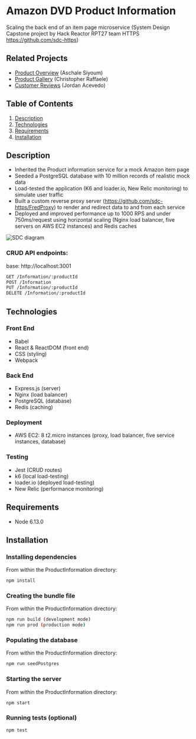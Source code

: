# Amazon DVD Product Information
Scaling the back end of an item page microservice (System Design Capstone project by Hack Reactor RPT27 team HTTPS https://github.com/sdc-https)

## Related Projects
- [Product Overview](https://github.com/sdc-https/ProductOverview) (Aschale Siyoum)
- [Product Gallery](https://github.com/sdc-https/ProductGallery) (Christopher Raffaele)
- [Customer Reviews](https://github.com/sdc-https/CustomerReviews) (Jordan Acevedo)

## Table of Contents
1. [Description](#description)
2. [Technologies](#technologies)
3. [Requirements](#requirements)
4. [Installation](#installation)

## Description
- Inherited the Product information service for a mock Amazon item page
- Seeded a PostgreSQL database with 10 million records of realistic mock data
- Load-tested the application (K6 and loader.io, New Relic monitoring) to simulate user traffic 
- Built a custom reverse proxy server (https://github.com/sdc-https/FredProxy) to render and redirect data to and from each service
- Deployed and improved performance up to 1000 RPS and under 750ms/request using horizontal scaling (Nginx load balancer, five servers on AWS EC2 instances) and Redis caches 

![SDC diagram](https://user-images.githubusercontent.com/70928984/131567221-39b99ec3-26f9-44dc-8033-ecc8b4ef5ff3.png)


### CRUD API endpoints:
base: http://localhost:3001
```sh
GET /Information/:productId
POST /Information
PUT /Information/:productId
DELETE /Information/:productId
```


## Technologies
### Front End
- Babel
- React & ReactDOM (front end)
- CSS (styling)
- Webpack
### Back End
- Express.js (server)
- Nginx (load balancer)
- PostgreSQL (database)
- Redis (caching)
### Deployment
- AWS EC2: 8 t2.micro instances (proxy, load balancer, five service instances, database)
### Testing
- Jest (CRUD routes)
- k6 (local load-testing)
- loader.io (deployed load-testing)
- New Relic (performance monitoring)

## Requirements
- Node 6.13.0

## Installation
### Installing dependencies
From within the ProductInformation directory:
```sh
npm install
```
### Creating the bundle file
From within the ProductInformation directory:
```sh
npm run build (development mode)
npm run prod (production mode)
```
### Populating the database
From within the ProductInformation directory:
```sh
npm run seedPostgres
```
### Starting the server
From within the ProductInformation directory:
```sh
npm start
```
### Running tests (optional)
```sh
npm test
```




